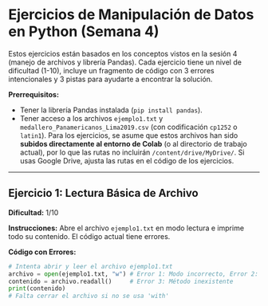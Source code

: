 # Ejercicios de Manipulación de Datos en Python (Semana 4)

Estos ejercicios están basados en los conceptos vistos en la sesión 4 (manejo de archivos y librería Pandas). Cada ejercicio tiene un nivel de dificultad (1-10), incluye un fragmento de código con 3 errores intencionales y 3 pistas para ayudarte a encontrar la solución.

**Prerrequisitos:**

*   Tener la librería Pandas instalada (`pip install pandas`).
*   Tener acceso a los archivos `ejemplo1.txt` y `medallero_Panamericanos_Lima2019.csv` (con codificación `cp1252` o `latin1`). Para los ejercicios, se asume que estos archivos han sido **subidos directamente al entorno de Colab** (o al directorio de trabajo actual), por lo que las rutas no incluirán `/content/drive/MyDrive/`. Si usas Google Drive, ajusta las rutas en el código de los ejercicios.

---

## Ejercicio 1: Lectura Básica de Archivo

**Dificultad:** 1/10

**Instrucciones:** Abre el archivo `ejemplo1.txt` en modo lectura e imprime todo su contenido. El código actual tiene errores.

**Código con Errores:**

```python
# Intenta abrir y leer el archivo ejemplo1.txt
archivo = open(ejemplo1.txt, "w") # Error 1: Modo incorrecto, Error 2: Nombre archivo como variable
contenido = archivo.readall()     # Error 3: Método inexistente
print(contenido)
# Falta cerrar el archivo si no se usa 'with'
